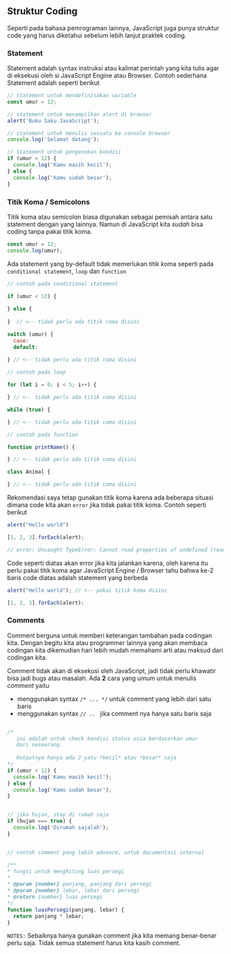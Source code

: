## Struktur Coding

Seperti pada bahasa pemrograman lainnya, JavaScript juga punya struktur code yang harus diketahui sebelum lebih lanjut praktek coding. 

### Statement

Statement adalah syntax instruksi atau kalimat perintah yang kita tulis agar di eksekusi oleh si JavaScript Engine atau Browser. Contoh sederhana Statement adalah seperti berikut

```javascript
// statement untuk mendefinisakan variable
const umur = 12;
```

```javascript
// statement untuk menampilkan alert di browser
alert('Buku Saku JavaScript');
```

```javascript
// statement untuk menulis sesuatu ke console browser
console.log('Selamat datang');
```

```javascript
// statement untuk pengecekan kondisi
if (umur < 12) {
  console.log('Kamu masih kecil');
} else {
  console.log('Kamu sudah besar');
}
```

### Titik Koma / Semicolons

Titik koma atau semicolon biasa digunakan sebagai pemisah antara satu statement dengan yang lainnya. Namun di JavaScript kita _sudah_ bisa coding tanpa pakai titik koma. 

```javascript
const umur = 12;
console.log(umur);
```
Ada statement yang by-default tidak memerlukan titik koma seperti pada ```conditional statement```, ```loop``` dan ```function``` 

```javascript
// contoh pada conditional statement

if (umur < 12) {
  
} else {
  
}  // <-- tidak perlu ada titik coma disini

switch (umur) {
  case:
  default:
     
} // <-- tidak perlu ada titik coma disini
```

```javascript
// contoh pada loop

for (let i = 0; i < 5; i++) {

} // <-- tidak perlu ada titik coma disini

while (true) {

} // <-- tidak perlu ada titik coma disini

```

```javascript
// contoh pada function

function printName() {

} // <-- tidak perlu ada titik coma disini

class Animal {

} // <-- tidak perlu ada titik coma disini

```

Rekomendasi saya tetap gunakan titik koma karena ada beberapa situasi dimana code kita akan ```error``` jika tidak pakai titik koma. Contoh seperti berikut

```javascript
alert("Hello world")

[1, 2, 3].forEach(alert);  

// error: Uncaught TypeError: Cannot read properties of undefined (reading '2')
```
Code seperti diatas akan error jika kita jalankan karena, oleh karena itu perlu pakai titik koma agar JavaScript Engine / Browser tahu bahwa ke-2 baris code diatas adalah statement yang berbeda


```javascript
alert("Hello world"); // <-- pakai titik koma disini

[1, 2, 3].forEach(alert);  

```

### Comments
Comment berguna untuk memberi keterangan tambahan pada codingan kita. Dengan begitu kita atau programmer lainnya yang akan membaca codingan kita dikemudian hari lebih mudah memahami arti atau maksud dari codingan kita.

Comment tidak akan di eksekusi oleh JavaScript, jadi tidak perlu khawatir bisa jadi bugs atau masalah. Ada **2** cara yang umum untuk menulis _comment_ yaitu 

* menggunakan syntax ```/* ... */``` untuk comment yang lebih dari satu baris
* menggunakan syntax ```// .. ``` jika comment nya hanya satu baris saja

```javascript

/*
   ini adalah untuk check kondisi status usia berdasarkan umur
   dari seseorang.
    
   Outputnya hanya ada 2 yatu *kecil* atau *besar* saja
*/
if (umur < 12) {
  console.log('Kamu masih kecil');
} else {
  console.log('Kamu sudah besar');
}


// jika hujan, stay di rumah saja
if (hujan === true) {
  console.log('Dirumah sajalah');
}


// contoh comment yang lebih advance, untuk documentasi internal

/**
* fungsi untuk menghitung luas persegi
* 
* @param {number} panjang, panjang dari persegi
* @param {number} lebar, lebar dari persegi
* @return {number} luas persegi
*/
function luasPersegi(panjang, lebar) {
  return panjang * lebar;
}

```


```NOTES:``` Sebaiknya hanya gunakan comment jika kita memang benar-benar perlu saja. Tidak semua statement harus kita kasih comment. 

